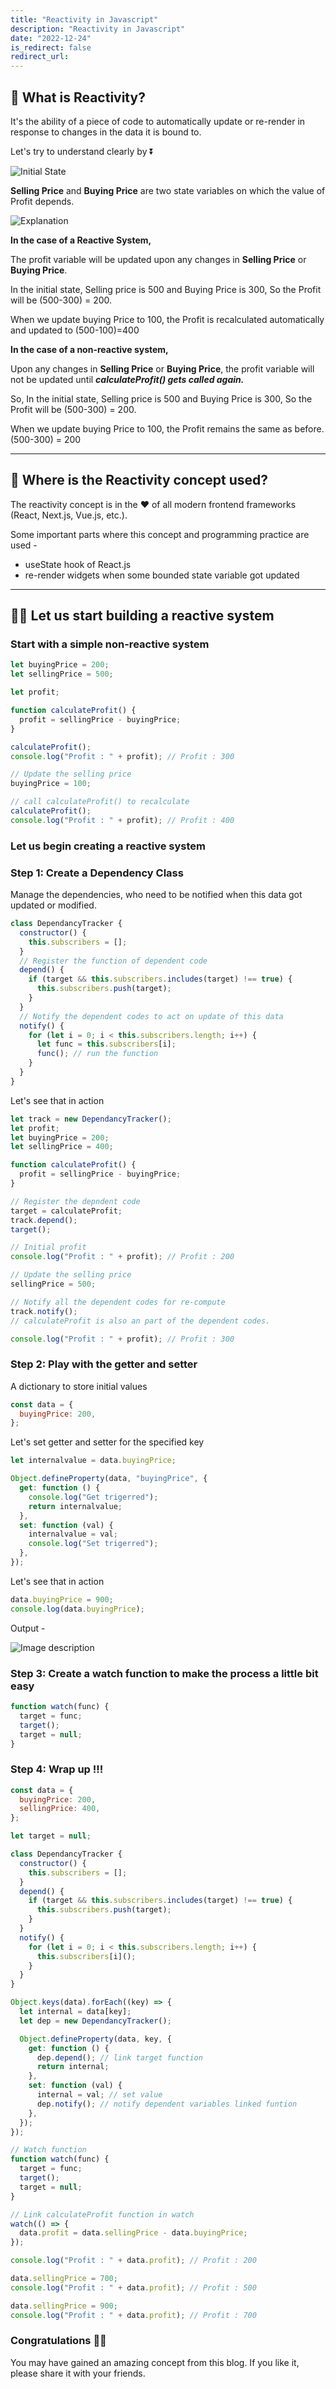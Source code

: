 ```yaml
---
title: "Reactivity in Javascript"
description: "Reactivity in Javascript"
date: "2022-12-24"
is_redirect: false
redirect_url:
---
```


## 👀 What is Reactivity?

It's the ability of a piece of code to automatically update or re-render in response to changes in the data it is bound to.

Let's try to understand clearly by ⏬

![Initial State](assets/reactivity-in-javascript/initial-state.avif)

**Selling Price** and **Buying Price** are two state variables on which the value of Profit depends.

![Explanation](assets/reactivity-in-javascript/explanation.avif)

**In the case of a Reactive System,**

The profit variable will be updated upon any changes in **Selling Price** or **Buying Price**.

In the initial state, Selling price is 500 and Buying Price is 300, So the Profit will be (500-300) = 200.

When we update buying Price to 100, the Profit is recalculated automatically and updated to (500-100)=400

**In the case of a non-reactive system,**

Upon any changes in **Selling Price** or **Buying Price**, the profit variable will not be updated until **_calculateProfit() gets called again._**

So, In the initial state, Selling price is 500 and Buying Price is 300, So the Profit will be (500-300) = 200.

When we update buying Price to 100, the Profit remains the same as before. (500-300) = 200

---

## **🤔 Where is the Reactivity concept used?**

The reactivity concept is in the ❤️ of all modern frontend frameworks (React, Next.js, Vue.js, etc.).

Some important parts where this concept and programming practice are used -

- useState hook of React.js
- re-render widgets when some bounded state variable got updated

---

## **🚀🚀 Let us start building a reactive system**

### **Start with a simple non-reactive system**

```javascript
let buyingPrice = 200;
let sellingPrice = 500;

let profit;

function calculateProfit() {
  profit = sellingPrice - buyingPrice;
}

calculateProfit();
console.log("Profit : " + profit); // Profit : 300

// Update the selling price
buyingPrice = 100;

// call calculateProfit() to recalculate
calculateProfit();
console.log("Profit : " + profit); // Profit : 400
```

### **Let us begin creating a reactive system**

### **Step 1: Create a Dependency Class**

Manage the dependencies, who need to be notified when this data got updated or modified.

```javascript
class DependancyTracker {
  constructor() {
    this.subscribers = [];
  }
  // Register the function of dependent code
  depend() {
    if (target && this.subscribers.includes(target) !== true) {
      this.subscribers.push(target);
    }
  }
  // Notify the dependent codes to act on update of this data
  notify() {
    for (let i = 0; i < this.subscribers.length; i++) {
      let func = this.subscribers[i];
      func(); // run the function
    }
  }
}
```

Let's see that in action

```javascript
let track = new DependancyTracker();
let profit;
let buyingPrice = 200;
let sellingPrice = 400;

function calculateProfit() {
  profit = sellingPrice - buyingPrice;
}

// Register the depndent code
target = calculateProfit;
track.depend();
target();

// Initial profit
console.log("Profit : " + profit); // Profit : 200

// Update the selling price
sellingPrice = 500;

// Notify all the dependent codes for re-compute
track.notify();
// calculateProfit is also an part of the dependent codes.

console.log("Profit : " + profit); // Profit : 300
```

### **Step 2: Play with the getter and setter**

A dictionary to store initial values

```javascript
const data = {
  buyingPrice: 200,
};
```

Let's set getter and setter for the specified key

```javascript
let internalvalue = data.buyingPrice;

Object.defineProperty(data, "buyingPrice", {
  get: function () {
    console.log("Get trigerred");
    return internalvalue;
  },
  set: function (val) {
    internalvalue = val;
    console.log("Set trigerred");
  },
});
```

Let's see that in action

```javascript
data.buyingPrice = 900;
console.log(data.buyingPrice);
```

Output -

![Image description](assets/reactivity-in-javascript/output.avif)

### **Step 3: Create a watch function to make the process a little bit easy**

```javascript
function watch(func) {
  target = func;
  target();
  target = null;
}
```

### **Step 4: Wrap up !!!**

```javascript
const data = {
  buyingPrice: 200,
  sellingPrice: 400,
};

let target = null;

class DependancyTracker {
  constructor() {
    this.subscribers = [];
  }
  depend() {
    if (target && this.subscribers.includes(target) !== true) {
      this.subscribers.push(target);
    }
  }
  notify() {
    for (let i = 0; i < this.subscribers.length; i++) {
      this.subscribers[i]();
    }
  }
}

Object.keys(data).forEach((key) => {
  let internal = data[key];
  let dep = new DependancyTracker();

  Object.defineProperty(data, key, {
    get: function () {
      dep.depend(); // link target function
      return internal;
    },
    set: function (val) {
      internal = val; // set value
      dep.notify(); // notify dependent variables linked funtion
    },
  });
});

// Watch function
function watch(func) {
  target = func;
  target();
  target = null;
}

// Link calculateProfit function in watch
watch(() => {
  data.profit = data.sellingPrice - data.buyingPrice;
});

console.log("Profit : " + data.profit); // Profit : 200

data.sellingPrice = 700;
console.log("Profit : " + data.profit); // Profit : 500

data.sellingPrice = 900;
console.log("Profit : " + data.profit); // Profit : 700
```

### **Congratulations 🎉🎉**

You may have gained an amazing concept from this blog. If you like it, please share it with your friends.
